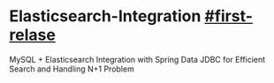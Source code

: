 # Elasticsearch-Integration  [#first-relase](https://github.com/mohamed-taha-1/Elasticsearch-Integration.git)
MySQL + Elasticsearch Integration with Spring Data JDBC for Efficient Search and Handling N+1 Problem
